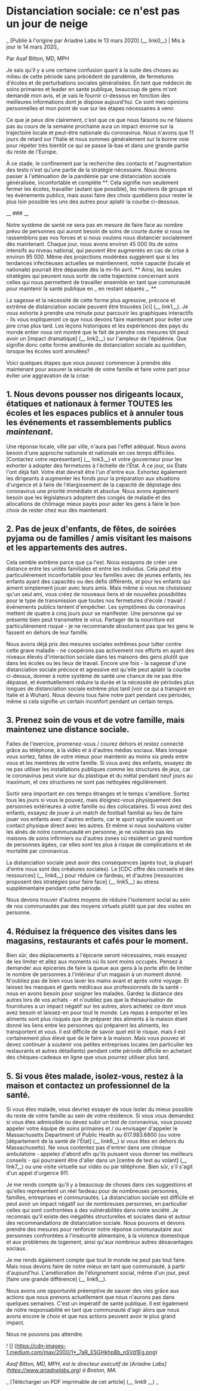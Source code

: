 # Distanciation sociale: ce n'est pas un jour de neige

_ [Publié à l'origine par Ariadne Labs le 13 mars 2020] (__ link0__) | Mis à jour le 14 mars 2020_

Par Asaf Bitton, MD, MPH

Je sais qu'il y a une certaine confusion quant à la suite des choses au milieu de cette période sans précédent de pandémie, de fermetures d'écoles et de perturbations sociales généralisées. En tant que médecin de soins primaires et leader en santé publique, beaucoup de gens m'ont demandé mon avis, et je vais le fournir ci-dessous en fonction des meilleures informations dont je dispose aujourd'hui. Ce sont mes opinions personnelles et mon point de vue sur les étapes nécessaires à venir.

Ce que je peux dire clairement, c'est que ce que nous faisons ou ne faisons pas au cours de la semaine prochaine aura un impact énorme sur la trajectoire locale et peut-être nationale du coronavirus. Nous n'avons que 11 jours de retard sur l'Italie et nous sommes généralement sur la bonne voie pour répéter très bientôt ce qui se passe là-bas et dans une grande partie du reste de l'Europe.

À ce stade, le confinement par la recherche des contacts et l'augmentation des tests n'est qu'une partie de la stratégie nécessaire. Nous devons passer à l'atténuation de la pandémie par une distanciation sociale généralisée, inconfortable et complète **. Cela signifie non seulement fermer les écoles, travailler (autant que possible), les réunions de groupe et les événements publics, mais aussi faire des choix quotidiens pour rester le plus loin possible les uns des autres pour aplatir la courbe ci-dessous.

__ ### __

Notre système de santé ne sera pas en mesure de faire face au nombre prévu de personnes qui auront besoin de soins de courte durée si nous ne rassemblons pas nos forces et si nous voulons nous distancier socialement dès maintenant. Chaque jour, nous avons environ 45 000 lits de soins intensifs au niveau national, qui peuvent être augmentés en cas de crise à environ 95 000. Même des projections modérées suggèrent que si les tendances infectieuses actuelles se maintiennent, notre capacité (locale et nationale) pourrait être dépassée dès la mi-fin avril. ** Ainsi, les seules stratégies qui peuvent nous sortir de cette trajectoire concernant sont celles qui nous permettent de travailler ensemble en tant que communauté pour maintenir la santé publique en _ en restant séparés _. **

La sagesse et la nécessité de cette forme plus agressive, précoce et extrême de distanciation sociale peuvent être trouvées [ici] (__ link1__). Je vous exhorte à prendre une minute pour parcourir les graphiques interactifs - ils vous expliqueront ce que nous devons faire maintenant pour éviter une pire crise plus tard. Les leçons historiques et les expériences des pays du monde entier nous ont montré que le fait de prendre ces mesures tôt peut avoir un [impact dramatique] (__ link2__) sur l'ampleur de l'épidémie. Que signifie donc cette forme améliorée de distanciation sociale au quotidien, lorsque les écoles sont annulées?

Voici quelques étapes que vous pouvez commencer à prendre dès maintenant pour assurer la sécurité de votre famille et faire votre part pour éviter une aggravation de la crise:

## 1. Nous devons pousser nos dirigeants locaux, étatiques et nationaux à fermer TOUTES les écoles et les espaces publics et à annuler tous les événements et rassemblements publics _maintenant_.

Une réponse locale, ville par ville, n'aura pas l'effet adéquat. Nous avons besoin d'une approche nationale et nationale en ces temps difficiles. [Contactez votre représentant] (__ link3__) et votre gouverneur pour les exhorter à adopter des fermetures à l'échelle de l'État. À ce jour, six États l'ont déjà fait. Votre état devrait être l'un d'entre eux. Exhortez également les dirigeants à augmenter les fonds pour la préparation aux situations d'urgence et à faire de l'élargissement de la capacité de dépistage des coronavirus une priorité immédiate et absolue. Nous avons également besoin que les législateurs adoptent des congés de maladie et des allocations de chômage mieux payés pour aider les gens à faire le bon choix de rester chez eux dès maintenant.

## 2. Pas de jeux d'enfants, de fêtes, de soirées pyjama ou de familles / amis visitant les maisons et les appartements des autres.

Cela semble extrême parce que ça l'est. Nous essayons de créer une distance entre les unités familiales et entre les individus. Cela peut être particulièrement inconfortable pour les familles avec de jeunes enfants, les enfants ayant des capacités ou des défis différents, et pour les enfants qui aiment simplement jouer avec leurs amis. Mais même si vous ne choisissez qu'un seul ami, vous créez de nouveaux liens et de nouvelles possibilités pour le type de transmission que toutes nos fermetures d'école / travail / événements publics tentent d'empêcher. Les symptômes du coronavirus mettent de quatre à cinq jours pour se manifester. Une personne qui se présente bien peut transmettre le virus. Partager de la nourriture est particulièrement risqué - je ne recommande absolument pas que les gens le fassent en dehors de leur famille.

Nous avons déjà pris des mesures sociales extrêmes pour lutter contre cette grave maladie - ne coopérons pas activement nos efforts en ayant des niveaux élevés d'interaction sociale dans les maisons des gens plutôt que dans les écoles ou les lieux de travail. Encore une fois - la sagesse d'une distanciation sociale précoce et agressive est qu'elle peut aplatir la courbe ci-dessus, donner à notre système de santé une chance de ne pas être dépassé, et éventuellement réduire la durée et la nécessité de périodes plus longues de distanciation sociale extrême plus tard (voir ce qui a transpiré en Italie et à Wuhan). Nous devons tous faire notre part pendant ces périodes, même si cela signifie un certain inconfort pendant un certain temps.

## 3. Prenez soin de vous et de votre famille, mais maintenez une distance sociale.

Faites de l'exercice, promenez-vous / courez dehors et restez connecté grâce au téléphone, à la vidéo et à d'autres médias sociaux. Mais lorsque vous sortez, faites de votre mieux pour maintenir au moins six pieds entre vous et les membres de votre famille. Si vous avez des enfants, essayez de ne pas utiliser les installations publiques comme les structures de jeux, car le coronavirus peut vivre sur du plastique et du métal pendant neuf jours au maximum, et ces structures ne sont pas nettoyées régulièrement.

Sortir sera important en ces temps étranges et le temps s'améliore. Sortez tous les jours si vous le pouvez, mais éloignez-vous physiquement des personnes extérieures à votre famille ou des colocataires. Si vous avez des enfants, essayez de jouer à un match de football familial au lieu de faire jouer vos enfants avec d'autres enfants, car le sport signifie souvent un contact physique direct avec les autres. Et même si nous souhaitons visiter les aînés de notre communauté en personne, je ne visiterais pas les maisons de soins infirmiers ou d'autres zones où résident un grand nombre de personnes âgées, car elles sont les plus à risque de complications et de mortalité par coronavirus.

La distanciation sociale peut avoir des conséquences (après tout, la plupart d'entre nous sont des créatures sociales). Le [CDC offre des conseils et des ressources] (__ link4__) pour réduire ce fardeau, et d'autres [ressources proposent des stratégies pour faire face] (__ link5__) au stress supplémentaire pendant cette période.

Nous devons trouver d'autres moyens de réduire l'isolement social au sein de nos communautés par des moyens virtuels plutôt que par des visites en personne.

## 4. Réduisez la fréquence des visites dans les magasins, restaurants et cafés pour le moment.

Bien sûr, des déplacements à l'épicerie seront nécessaires, mais essayez de les limiter et allez aux moments où ils sont moins occupés. Pensez à demander aux épiceries de faire la queue aux gens à la porte afin de limiter le nombre de personnes à l'intérieur d'un magasin à un moment donné. N'oubliez pas de bien vous laver les mains avant et après votre voyage. Et laissez les masques et gants médicaux aux professionnels de la santé - nous en avons besoin pour soigner les malades. Gardez la distance des autres lors de vos achats - et n'oubliez pas que la thésaurisation de fournitures a un impact négatif sur les autres, alors achetez ce dont vous avez besoin et laissez-en pour tout le monde. Les repas à emporter et les aliments sont plus risqués que de préparer des aliments à la maison étant donné les liens entre les personnes qui préparent les aliments, les transportent et vous. Il est difficile de savoir quel est le risque, mais il est certainement plus élevé que de le faire à la maison. Mais vous pouvez et devez continuer à soutenir vos petites entreprises locales (en particulier les restaurants et autres détaillants) pendant cette période difficile en achetant des chèques-cadeaux en ligne que vous pourrez utiliser plus tard.

## 5. Si vous êtes malade, isolez-vous, restez à la maison et contactez un professionnel de la santé.

Si vous êtes malade, vous devriez essayer de vous isoler du mieux possible du reste de votre famille au sein de votre résidence. Si vous vous demandez si vous êtes admissible ou devez subir un test de coronavirus, vous pouvez appeler votre équipe de soins primaires et / ou envisager d'appeler le Massachusetts Department of Public Health au 617.983.6800 (ou votre [département de la santé de l'État] (__ link6__) si vous êtes en dehors du Massachusetts). Ne vous contentez pas d'entrer dans une clinique ambulatoire - appelez d'abord afin qu'ils puissent vous donner les meilleurs conseils - qui pourraient être d'aller dans un [centre de test au volant] (__ link7__) ou une visite virtuelle sur vidéo ou par téléphone. Bien sûr, s'il s'agit d'un appel d'urgence 911.

Je me rends compte qu'il y a beaucoup de choses dans ces suggestions et qu'elles représentent un réel fardeau pour de nombreuses personnes, familles, entreprises et communautés. La distanciation sociale est difficile et peut avoir un impact négatif sur de nombreuses personnes, en particulier celles qui sont confrontées à des vulnérabilités dans notre société. Je reconnais qu'il existe des inégalités structurelles et sociales dans et autour des recommandations de distanciation sociale. Nous pouvons et devons prendre des mesures pour renforcer notre réponse communautaire aux personnes confrontées à l'insécurité alimentaire, à la violence domestique et aux problèmes de logement, ainsi qu'aux nombreux autres désavantages sociaux.

Je me rends également compte que tout le monde ne peut pas tout faire. Mais nous devons faire de notre mieux en tant que communauté, à partir d'aujourd'hui. L'amélioration de l'éloignement social, même d'un jour, peut [faire une grande différence] (__ link8__).

Nous avons une opportunité préemptive de sauver des vies grâce aux actions que nous prenons actuellement que nous n'aurons pas dans quelques semaines. C'est un impératif de santé publique. Il est également de notre responsabilité en tant que communauté d'agir alors que nous avons encore le choix et que nos actions peuvent avoir le plus grand impact.

Nous ne pouvons pas attendre.

! [] (https://cdn-images-1.medium.com/max/2000/1*_7aR_ESGHkhpBb_nSVd1Eg.png)

_Asaf Bitton, MD, MPH, est le directeur exécutif de [Ariadne Labs] (https://www.ariadnelabs.org) à Boston, MA._

_ [Télécharger un PDF imprimable de cet article] (__ link9 __) _

